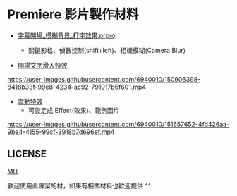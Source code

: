 # Premiere 影片製作材料

- [字幕開場_模糊背景_打字效果.prproj](https://github.com/louis70109/Premiere_materials/blob/main/%E5%AD%97%E5%B9%95%E9%96%8B%E5%A0%B4_%E6%A8%A1%E7%B3%8A%E8%83%8C%E6%99%AF_%E6%89%93%E5%AD%97%E6%95%88%E6%9E%9C.prproj)
  - 關鍵影格、偵數控制(shift+left)、相機模糊(Camera Blur)

- [開場文字滑入特效](https://github.com/louis70109/Premiere_materials/tree/main/%E9%96%8B%E5%A0%B4%E6%BB%91%E5%85%A5%E7%89%B9%E6%95%88)

https://user-images.githubusercontent.com/6940010/150906398-8418b33f-99e8-4234-ac92-791917b6f601.mp4

- [震動特效](https://github.com/louis70109/Premiere_materials/tree/main/%E9%9C%87%E5%8B%9501)
  - 可設定成 Effect(效果)、範例圖片

https://user-images.githubusercontent.com/6940010/151657652-4fd426aa-9be4-4155-99cf-3918b7d696ef.mp4


## LICENSE

[MIT](https://github.com/louis70109/Premiere_materials/blob/main/LICENSE)

歡迎使用此專案的材，如果有相關材料也歡迎提供 ^^


